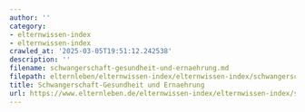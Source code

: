 ```yaml
---
author: ''
category:
- elternwissen-index
- elternwissen-index
crawled_at: '2025-03-05T19:51:12.242538'
description: ''
filename: schwangerschaft-gesundheit-und-ernaehrung.md
filepath: elternleben/elternwissen-index/elternwissen-index/schwangerschaft-gesundheit-und-ernaehrung.md
title: Schwangerschaft-Gesundheit und Ernaehrung
url: https://www.elternleben.de/elternwissen-index/elternwissen-index/schwangerschaft-gesundheit-und-ernaehrung/
---
```




